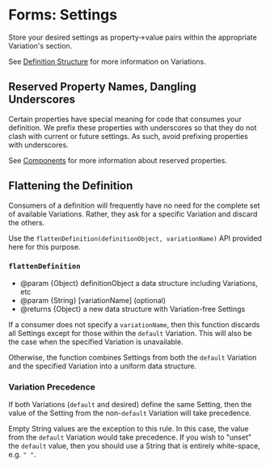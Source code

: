 # Forms: Settings

Store your desired settings as property->value pairs within the appropriate
Variation's section.

See [Definition Structure](definition-structure.md) for more information on
Variations.


## Reserved Property Names, Dangling Underscores

Certain properties have special meaning for code that consumes your definition.
We prefix these properties with underscores so that they do not clash with
current or future settings. As such, avoid prefixing properties with
underscores.

See [Components](components.md) for more information about reserved properties.


## Flattening the Definition

Consumers of a definition will frequently have no need for the complete set of
available Variations. Rather, they ask for a specific Variation and discard the
others.

Use the `flattenDefinition(definitionObject, variationName)` API provided here
for this purpose.

### `flattenDefinition`

- @param {Object} definitionObject a data structure including Variations, etc
- @param {String} [variationName] (optional)
- @returns {Object} a new data structure with Variation-free Settings

If a consumer does not specify a `variationName`, then this function discards
all Settings except for those within the `default` Variation. This will also be
the case when the specified Variation is unavailable.

Otherwise, the function combines Settings from both the `default` Variation and
the specified Variation into a uniform data structure.


### Variation Precedence

If both Variations (`default` and desired) define the same Setting, then the
value of the Setting from the non-`default` Variation will take precedence.

Empty String values are the exception to this rule. In this case, the value from
the `default` Variation would take precedence. If you wish to "unset" the
`default` value, then you should use a String that is entirely white-space, e.g.
 `" "`.
